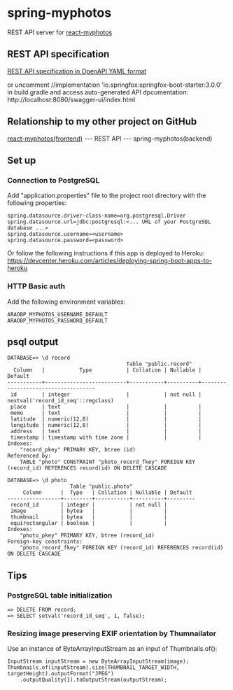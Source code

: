 # spring-myphotos
 
REST API server for [react-myphotos](https://github.com/araobp/react-myphotos)

## REST API specification

[REST API specification in OpenAPI YAML format](./doc/restapi.yaml)

or uncomment	//implementation 'io.springfox:springfox-boot-starter:3.0.0' in build.gradle and access auto-generated API dpcumentation: http://localhost:8080/swagger-ui/index.html

## Relationship to my other project on GitHub

[react-myphotos(frontend)](https://github.com/araobp/react-myphotos) --- REST API --- spring-myphotos(backend)

## Set up

### Connection to PostgreSQL

Add "application.properties" file to the project root directory with the following properties:

```
spring.datasource.driver-class-name=org.postgresql.Driver
spring.datasource.url=jdbc:postgresql:<... URL of your PostgreSQL database ...>
spring.datasource.username=<username>
spring.datasource.password=<password>
```

Or follow the following instructions if this app is deployed to Heroku: https://devcenter.heroku.com/articles/deploying-spring-boot-apps-to-heroku

### HTTP Basic auth

Add the following environment variables:
```
ARAOBP_MYPHOTOS_USERNAME_DEFAULT
ARAOBP_MYPHOTOS_PASSWORD_DEFAULT
```

## psql output

```
DATABASE=> \d record
                                      Table "public.record"
  Column   |           Type           | Collation | Nullable |              Default               
-----------+--------------------------+-----------+----------+------------------------------------
 id        | integer                  |           | not null | nextval('record_id_seq'::regclass)
 place     | text                     |           |          | 
 memo      | text                     |           |          | 
 latitude  | numeric(12,8)            |           |          | 
 longitude | numeric(12,8)            |           |          | 
 address   | text                     |           |          | 
 timestamp | timestamp with time zone |           |          | 
Indexes:
    "record_pkey" PRIMARY KEY, btree (id)
Referenced by:
    TABLE "photo" CONSTRAINT "photo_record_fkey" FOREIGN KEY (record_id) REFERENCES record(id) ON DELETE CASCADE

DATABASE=> \d photo
                    Table "public.photo"
     Column      |  Type   | Collation | Nullable | Default 
-----------------+---------+-----------+----------+---------
 record_id       | integer |           | not null | 
 image           | bytea   |           |          | 
 thumbnail       | bytea   |           |          | 
 equirectangular | boolean |           |          | 
Indexes:
    "photo_pkey" PRIMARY KEY, btree (record_id)
Foreign-key constraints:
    "photo_record_fkey" FOREIGN KEY (record_id) REFERENCES record(id) ON DELETE CASCADE
```

## Tips

### PostgreSQL table initialization
```
=> DELETE FROM record;
=> SELECT setval('record_id_seq', 1, false);
```

### Resizing image preserving EXIF orientation by Thumnailator

Use an instance of ByteArrayInputStream as an input of Thumbnails.of():

```
InputStream inputStream = new ByteArrayInputStream(image);
Thumbnails.of(inputStream).size(THUMBNAIL_TARGET_WIDTH, targetHeight).outputFormat("JPEG")
    .outputQuality(1).toOutputStream(outputStream);
```

